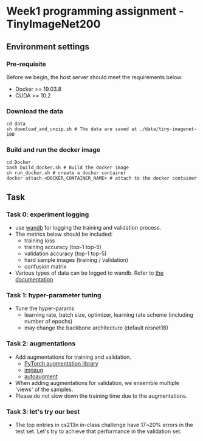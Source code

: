 # Week1 programming assignment - TinyImageNet200

  

## Environment settings

### Pre-requisite
Before we begin, the host server should meet the requirements below:
* Docker >= 19.03.8
* CUDA >= 10.2

###  Download the data

```
cd data
sh download_and_unzip.sh # The data are saved at ./data/tiny-imagenet-100
```

### Build and run the docker image

```
cd Docker
bash build_docker.sh # Build the docker image
sh run_docker.sh # create a docker container
docker attach <DOCKER_CONTAINER_NAME> # attach to the docker container
```

## Task

### Task 0: experiment logging
* use [wandb](https://www.wandb.com/) for logging the training and validation process.
* The metrics below should be included:
	* training loss
	* training accuracy (top-1 top-5)
	* validation accuracy (top-1 top-5)
	* hard sample images (training / validation)
	* confusion matrix
* Various types of data can be logged to wandb. Refer to [the documentation](https://docs.wandb.com/library/log)

### Task 1: hyper-parameter tuning

* Tune the hyper-params
	* learning rate, batch size, optimizer, learning rate scheme (including number of epochs)
	* may change the backbone architecture (default resnet18)

### Task 2: augmentations

* Add augmentations for training and validation.
	* [PyTorch augmentation library](https://pytorch.org/docs/stable/torchvision/transforms.html)
	* [imgaug](https://github.com/aleju/imgaug)
	* [autoaugment](https://github.com/DeepVoltaire/AutoAugment)
* When adding augmentations for validation, we ensemble multiple 'views' of the samples.
* Please do not slow down the training time due to the augmentations.

### Task 3: let's try our best

* The top entries in cs213n in-class challenge have 17~20% errors in the test set. Let's try to achieve that performance in the validation set.